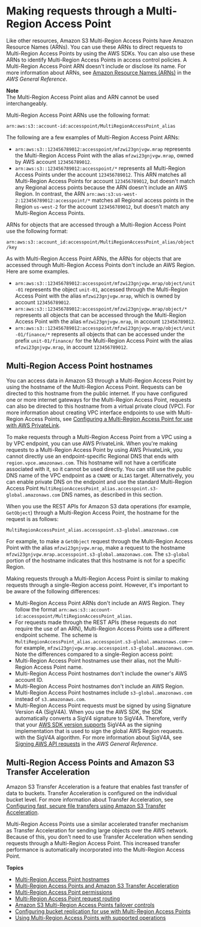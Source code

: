 # Making requests through a Multi\-Region Access Point<a name="MultiRegionAccessPointRequests"></a>

Like other resources, Amazon S3 Multi\-Region Access Points have Amazon Resource Names \(ARNs\)\. You can use these ARNs to direct requests to Multi\-Region Access Points by using the AWS SDKs\. You can also use these ARNs to identify Multi\-Region Access Points in access control policies\. A Multi\-Region Access Point ARN doesn't include or disclose its name\. For more information about ARNs, see [Amazon Resource Names \(ARNs\)](https://docs.aws.amazon.com/general/latest/gr/aws-arns-and-namespaces.html) in the *AWS General Reference*\.

**Note**  
The Multi\-Region Access Point alias and ARN cannot be used interchangeably\.

Multi\-Region Access Point ARNs use the following format:

 `arn:aws:s3::account-id:accesspoint/MultiRegionAccessPoint_alias`

The following are a few examples of Multi\-Region Access Point ARNs: 
+  `arn:aws:s3::123456789012:accesspoint/mfzwi23gnjvgw.mrap` represents the Multi\-Region Access Point with the alias `mfzwi23gnjvgw.mrap`, owned by AWS account `123456789012`\. 
+  `arn:aws:s3::123456789012:accesspoint/*` represents all Multi\-Region Access Points under the account `123456789012`\. This ARN matches all Multi\-Region Access Points for account `123456789012`, but doesn't match any Regional access points because the ARN doesn’t include an AWS Region\. In contrast, the ARN `arn:aws:s3:us-west-2:123456789012:accesspoint/*` matches all Regional access points in the Region `us-west-2` for the account `123456789012`, but doesn't match any Multi\-Region Access Points\. 

ARNs for objects that are accessed through a Multi\-Region Access Point use the following format:

 `arn:aws:s3::account_id:accesspoint/MultiRegionAccessPoint_alias/object/key`

As with Multi\-Region Access Point ARNs, the ARNs for objects that are accessed through Multi\-Region Access Points don't include an AWS Region\. Here are some examples\. 
+  `arn:aws:s3::123456789012:accesspoint/mfzwi23gnjvgw.mrap/object/unit-01` represents the object `unit-01`, accessed through the Multi\-Region Access Point with the alias `mfzwi23gnjvgw.mrap`, which is owned by account `123456789012`\. 
+  `arn:aws:s3::123456789012:accesspoint/mfzwi23gnjvgw.mrap/object/*` represents all objects that can be accessed through the Multi\-Region Access Point with the alias `mfzwi23gnjvgw.mrap`, in account `123456789012`\. 
+  `arn:aws:s3::123456789012:accesspoint/mfzwi23gnjvgw.mrap/object/unit-01/finance/*` represents all objects that can be accessed under the prefix `unit-01/finance/` for the Multi\-Region Access Point with the alias `mfzwi23gnjvgw.mrap`, in account `123456789012`\. 

## Multi\-Region Access Point hostnames<a name="MultiRegionAccessPointHostnames"></a>

You can access data in Amazon S3 through a Multi\-Region Access Point by using the hostname of the Multi\-Region Access Point\. Requests can be directed to this hostname from the public internet\. If you have configured one or more internet gateways for the Multi\-Region Access Point, requests can also be directed to this hostname from a virtual private cloud \(VPC\)\. For more information about creating VPC interface endpoints to use with Multi\-Region Access Points, see [Configuring a Multi\-Region Access Point for use with AWS PrivateLink](MultiRegionAccessPointsPrivateLink.md)\. 

To make requests through a Multi\-Region Access Point from a VPC using a by VPC endpoint, you can use AWS PrivateLink\. When you're making requests to a Multi\-Region Access Point by using AWS PrivateLink, you cannot directly use an endpoint\-specific Regional DNS that ends with `region.vpce.amazonaws.com`\. This hostname will not have a certificate associated with it, so it cannot be used directly\. You can still use the public DNS name of the VPC endpoint as a `CNAME` or `ALIAS` target\. Alternatively, you can enable private DNS on the endpoint and use the standard Multi\-Region Access Point `MultiRegionAccessPoint_alias.accesspoint.s3-global.amazonaws.com` DNS names, as described in this section\. 

When you use the REST APIs for Amazon S3 data operations \(for example, `GetObject`\) through a Multi\-Region Access Point, the hostname for the request is as follows: 

`MultiRegionAccessPoint_alias.accesspoint.s3-global.amazonaws.com` 

For example, to make a `GetObject` request through the Multi\-Region Access Point with the alias `mfzwi23gnjvgw.mrap`, make a request to the hostname `mfzwi23gnjvgw.mrap.accesspoint.s3-global.amazonaws.com`\. The `s3-global` portion of the hostname indicates that this hostname is not for a specific Region\.

Making requests through a Multi\-Region Access Point is similar to making requests through a single\-Region access point\. However, it's important to be aware of the following differences: 
+  Multi\-Region Access Point ARNs don't include an AWS Region\. They follow the format `arn:aws:s3::account-id:accesspoint/MultiRegionAccessPoint_alias`\. 
+  For requests made through the REST APIs \(these requests do not require the use of an ARN\), Multi\-Region Access Points use a different endpoint scheme\. The scheme is `MultiRegionAccessPoint_alias.accesspoint.s3-global.amazonaws.com`—for example, `mfzwi23gnjvgw.mrap.accesspoint.s3-global.amazonaws.com`\. Note the differences compared to a single\-Region access point: 
  +  Multi\-Region Access Point hostnames use their alias, not the Multi\-Region Access Point name\. 
  +  Multi\-Region Access Point hostnames don't include the owner's AWS account ID\. 
  +  Multi\-Region Access Point hostnames don't include an AWS Region\. 
  +  Multi\-Region Access Point hostnames include `s3-global.amazonaws.com` instead of `s3.amazonaws.com`\. 
+ Multi\-Region Access Point requests must be signed by using Signature Version 4A \(SigV4A\)\. When you use the AWS SDK, the SDK automatically converts a SigV4 signature to SigV4A\. Therefore, verify that your [AWS SDK version supports](https://docs.aws.amazon.com/sdkref/latest/guide/feature-s3-mrap.html) SigV4A as the signing implementation that is used to sign the global AWS Region requests\. with the SigV4A algorithm\. For more information about SigV4A, see [Signing AWS API requests](https://docs.aws.amazon.com/general/latest/gr/signing_aws_api_requests.html) in the *AWS General Reference*\. 

## Multi\-Region Access Points and Amazon S3 Transfer Acceleration<a name="MultiRegionAccessPointsAndTransferAcceleration"></a>

 Amazon S3 Transfer Acceleration is a feature that enables fast transfer of data to buckets\. Transfer Acceleration is configured on the individual bucket level\. For more information about Transfer Acceleration, see [Configuring fast, secure file transfers using Amazon S3 Transfer Acceleration](transfer-acceleration.md)\. 

Multi\-Region Access Points use a similar accelerated transfer mechanism as Transfer Acceleration for sending large objects over the AWS network\. Because of this, you don't need to use Transfer Acceleration when sending requests through a Multi\-Region Access Point\. This increased transfer performance is automatically incorporated into the Multi\-Region Access Point\. 

**Topics**
+ [Multi\-Region Access Point hostnames](#MultiRegionAccessPointHostnames)
+ [Multi\-Region Access Points and Amazon S3 Transfer Acceleration](#MultiRegionAccessPointsAndTransferAcceleration)
+ [Multi\-Region Access Point permissions](MultiRegionAccessPointPermissions.md)
+ [Multi\-Region Access Point request routing](MultiRegionAccessPointRequestRouting.md)
+ [Amazon S3 Multi\-Region Access Points failover controls](MrapFailover.md)
+ [Configuring bucket replication for use with Multi\-Region Access Points](MultiRegionAccessPointBucketReplication.md)
+ [Using Multi\-Region Access Points with supported operations](MrapOperations.md)